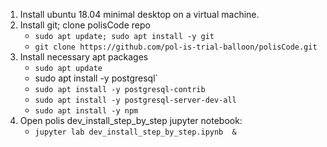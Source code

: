 1. Install ubuntu 18.04 minimal desktop on a virtual machine.
1. Install git; clone polisCode repo
     * `sudo apt update; sudo apt install -y git`
     * `git clone https://github.com/pol-is-trial-balloon/polisCode.git`
1. Install necessary apt packages
     * `sudo apt update`
     *  sudo apt install -y postgresql`
     * `sudo apt install -y postgresql-contrib`
     * `sudo apt install -y postgresql-server-dev-all`
     * `sudo apt install -y npm`
1. Open polis dev_install_step_by_step jupyter notebook:
     * `jupyter lab dev_install_step_by_step.ipynb  &`

